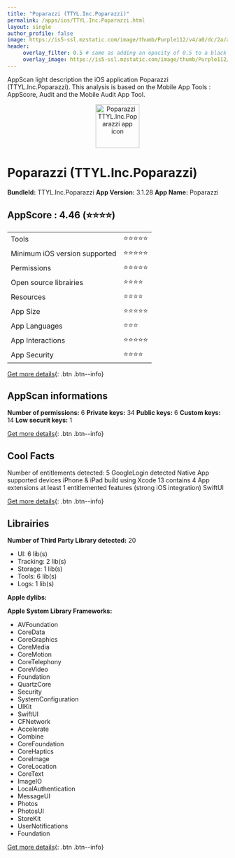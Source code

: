 ```yaml
---
title: "Poparazzi (TTYL.Inc.Poparazzi)"
permalink: /apps/ios/TTYL.Inc.Poparazzi.html
layout: single
author_profile: false
image: https://is5-ssl.mzstatic.com/image/thumb/Purple112/v4/a0/dc/2a/a0dc2a33-5b28-ac62-1e2a-abf9ddad5a6e/AppIcon-Production-1x_U007emarketing-0-7-0-sRGB-85-220.png/512x512bb.jpg
header: 
     overlay_filter: 0.5 # same as adding an opacity of 0.5 to a black background
     overlay_image: https://is5-ssl.mzstatic.com/image/thumb/Purple112/v4/a0/dc/2a/a0dc2a33-5b28-ac62-1e2a-abf9ddad5a6e/AppIcon-Production-1x_U007emarketing-0-7-0-sRGB-85-220.png/512x512bb.jpg
---
```

AppScan light description the iOS application Poparazzi (TTYL.Inc.Poparazzi). This analysis is based on the Mobile App Tools : AppScore, Audit and the Mobile Audit App Tool.

  
  
<div style="text-align: center;"><img src="https://is5-ssl.mzstatic.com/image/thumb/Purple112/v4/a0/dc/2a/a0dc2a33-5b28-ac62-1e2a-abf9ddad5a6e/AppIcon-Production-1x_U007emarketing-0-7-0-sRGB-85-220.png/512x512bb.jpg" width="100" height="100" alt="Poparazzi TTYL.Inc.Poparazzi app icon"></div>  
  
# Poparazzi (TTYL.Inc.Poparazzi)

**BundleId:** TTYL.Inc.Poparazzi
**App Version:** 3.1.28
**App Name:** Poparazzi


## AppScore : 4.46 (⭐️⭐️⭐️⭐️) 

<table>
<tr><td> Tools </td><td> ⭐️⭐️⭐️⭐️⭐️ </td></tr>
<tr><td> Minimum iOS version supported </td><td> ⭐️⭐️⭐️⭐️⭐️ </td></tr>
<tr><td> Permissions </td><td> ⭐️⭐️⭐️⭐️⭐️ </td></tr>
<tr><td> Open source librairies </td><td> ⭐️⭐️⭐️⭐️ </td></tr>
<tr><td> Resources </td><td> ⭐️⭐️⭐️⭐️ </td></tr>
<tr><td> App Size </td><td> ⭐️⭐️⭐️⭐️⭐️ </td></tr>
<tr><td> App Languages </td><td> ⭐️⭐️⭐️ </td></tr>
<tr><td> App Interactions </td><td> ⭐️⭐️⭐️⭐️⭐️ </td></tr>
<tr><td> App Security </td><td> ⭐️⭐️⭐️⭐️ </td></tr>
</table>

[Get more details](/pricing.html){: .btn .btn--info}  
  
## AppScan informations 

**Number of permissions:** 6
**Private keys:** 34
**Public keys:** 6
**Custom keys:** 14
**Low securit keys:** 1
  
[Get more details](/pricing.html){: .btn .btn--info}

## Cool Facts

Number of entitlements detected: 5
GoogleLogin detected
Native App
supported devices iPhone & iPad
build using Xcode 13
contains 4 App extensions
at least 1 entitlemented features (strong iOS integration)
SwiftUI
  
[Get more details](/pricing.html){: .btn .btn--info}

## Librairies 
**Number of Third Party Library detected:** 20
- UI: 6 lib(s)
- Tracking: 2 lib(s)
- Storage: 1 lib(s)
- Tools: 6 lib(s)
- Logs: 1 lib(s)

**Apple dylibs:**


**Apple System Library Frameworks:**
- AVFoundation
- CoreData
- CoreGraphics
- CoreMedia
- CoreMotion
- CoreTelephony
- CoreVideo
- Foundation
- QuartzCore
- Security
- SystemConfiguration
- UIKit
- SwiftUI
- CFNetwork
- Accelerate
- Combine
- CoreFoundation
- CoreHaptics
- CoreImage
- CoreLocation
- CoreText
- ImageIO
- LocalAuthentication
- MessageUI
- Photos
- PhotosUI
- StoreKit
- UserNotifications
- Foundation


  
[Get more details](/pricing.html){: .btn .btn--info}

